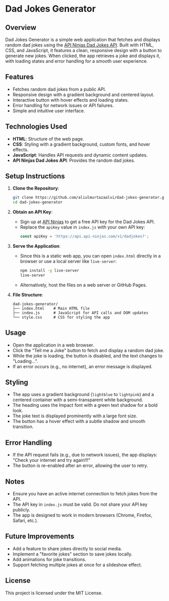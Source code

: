 # Dad Jokes Generator

## Overview
Dad Jokes Generator is a simple web application that fetches and displays random dad jokes using the [API Ninjas Dad Jokes API](https://api-ninjas.com/api/dadjokes). Built with HTML, CSS, and JavaScript, it features a clean, responsive design with a button to generate new jokes. When clicked, the app retrieves a joke and displays it, with loading states and error handling for a smooth user experience.

## Features
- Fetches random dad jokes from a public API.
- Responsive design with a gradient background and centered layout.
- Interactive button with hover effects and loading states.
- Error handling for network issues or API failures.
- Simple and intuitive user interface.

## Technologies Used
- **HTML**: Structure of the web page.
- **CSS**: Styling with a gradient background, custom fonts, and hover effects.
- **JavaScript**: Handles API requests and dynamic content updates.
- **API Ninjas Dad Jokes API**: Provides the random dad jokes.

## Setup Instructions
1. **Clone the Repository**:
   ```bash
   git clone https://github.com/aliulmurtazaalvi/dad-jokes-generator.git
   cd dad-jokes-generator
   ```

2. **Obtain an API Key**:
   - Sign up at [API Ninjas](https://api-ninjas.com/) to get a free API key for the Dad Jokes API.
   - Replace the `apiKey` value in `index.js` with your own API key:
     ```javascript
     const apiKey = 'https://api.api-ninjas.com/v1/dadjokes?';
     ```

3. **Serve the Application**:
   - Since this is a static web app, you can open `index.html` directly in a browser or use a local server like `live-server`:
     ```bash
     npm install -g live-server
     live-server
     ```
   - Alternatively, host the files on a web server or GitHub Pages.

4. **File Structure**:
   ```
   dad-jokes-generator/
   ├── index.html    # Main HTML file
   ├── index.js      # JavaScript for API calls and DOM updates
   └── style.css     # CSS for styling the app
   ```

## Usage
- Open the application in a web browser.
- Click the "Tell me a Joke" button to fetch and display a random dad joke.
- While the joke is loading, the button is disabled, and the text changes to "Loading...".
- If an error occurs (e.g., no internet), an error message is displayed.

## Styling
- The app uses a gradient background (`lightblue` to `lightpink`) and a centered container with a semi-transparent white background.
- The heading uses the Impact font with a green text shadow for a bold look.
- The joke text is displayed prominently with a large font size.
- The button has a hover effect with a subtle shadow and smooth transition.

## Error Handling
- If the API request fails (e.g., due to network issues), the app displays: "Check your internet and try again!!!"
- The button is re-enabled after an error, allowing the user to retry.

## Notes
- Ensure you have an active internet connection to fetch jokes from the API.
- The API key in `index.js` must be valid. Do not share your API key publicly.
- The app is designed to work in modern browsers (Chrome, Firefox, Safari, etc.).

## Future Improvements
- Add a feature to share jokes directly to social media.
- Implement a "favorite jokes" section to save jokes locally.
- Add animations for joke transitions.
- Support fetching multiple jokes at once for a slideshow effect.

## License
This project is licensed under the MIT License.